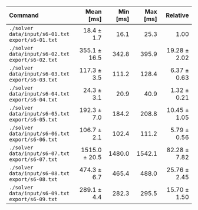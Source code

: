 | Command | Mean [ms] | Min [ms] | Max [ms] | Relative |
|:---|---:|---:|---:|---:|
| `./solver data/input/s6-01.txt export/s6-01.txt` | 18.4 ± 1.7 | 16.1 | 25.3 | 1.00 |
| `./solver data/input/s6-02.txt export/s6-02.txt` | 355.1 ± 16.5 | 342.8 | 395.9 | 19.28 ± 2.02 |
| `./solver data/input/s6-03.txt export/s6-03.txt` | 117.3 ± 3.5 | 111.2 | 128.4 | 6.37 ± 0.63 |
| `./solver data/input/s6-04.txt export/s6-04.txt` | 24.3 ± 3.1 | 20.9 | 40.9 | 1.32 ± 0.21 |
| `./solver data/input/s6-05.txt export/s6-05.txt` | 192.3 ± 7.0 | 184.2 | 208.8 | 10.45 ± 1.05 |
| `./solver data/input/s6-06.txt export/s6-06.txt` | 106.7 ± 2.1 | 102.4 | 111.2 | 5.79 ± 0.56 |
| `./solver data/input/s6-07.txt export/s6-07.txt` | 1515.0 ± 20.5 | 1480.0 | 1542.1 | 82.28 ± 7.82 |
| `./solver data/input/s6-08.txt export/s6-08.txt` | 474.3 ± 6.7 | 465.4 | 488.0 | 25.76 ± 2.45 |
| `./solver data/input/s6-09.txt export/s6-09.txt` | 289.1 ± 4.4 | 282.3 | 295.5 | 15.70 ± 1.50 |
